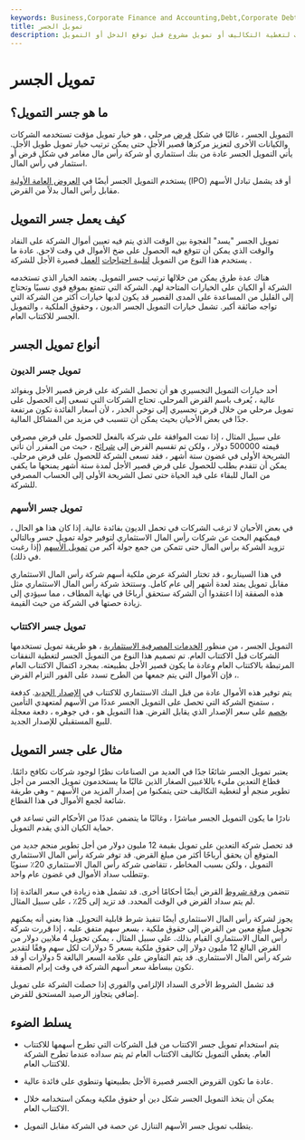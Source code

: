 ```yaml
---
keywords: Business,Corporate Finance and Accounting,Debt,Corporate Debt
title: تمويل الجسر
description: التمويل الجسر هو خيار تمويل قصير الأجل تستخدمه الشركات لتغطية التكاليف أو تمويل مشروع قبل توقع الدخل أو التمويل.
---
```


# تمويل الجسر
## ما هو جسر التمويل؟

التمويل الجسر ، غالبًا في شكل [قرض](/bridgeloan) مرحلي ، هو خيار تمويل مؤقت تستخدمه الشركات والكيانات الأخرى لتعزيز مركزها قصير الأجل حتى يمكن ترتيب خيار تمويل طويل الأجل. يأتي التمويل الجسر عادة من بنك استثماري أو شركة رأس مال مغامر في شكل قرض أو استثمار في رأس المال.

يستخدم التمويل الجسر أيضًا في [العروض العامة الأولية](/ipo) (IPO) أو قد يشمل تبادل الأسهم مقابل رأس المال بدلاً من القرض.

## كيف يعمل جسر التمويل

تمويل الجسر "يسد" الفجوة بين الوقت الذي يتم فيه تعيين أموال الشركة على النفاد والوقت الذي يمكن أن تتوقع فيه الحصول على ضخ الأموال في وقت لاحق. عادة ما يستخدم هذا النوع من التمويل [لتلبية احتياجات](/workingcapital) [العمل](/workingcapital) قصيرة الأجل للشركة .

هناك عدة طرق يمكن من خلالها ترتيب جسر التمويل. يعتمد الخيار الذي تستخدمه الشركة أو الكيان على الخيارات المتاحة لهم. الشركة التي تتمتع بموقع قوي نسبيًا وتحتاج إلى القليل من المساعدة على المدى القصير قد يكون لديها خيارات أكثر من الشركة التي تواجه ضائقة أكبر. تشمل خيارات التمويل الجسر الديون ، وحقوق الملكية ، والتمويل الجسر للاكتتاب العام.

## أنواع تمويل الجسر

### تمويل جسر الديون

أحد خيارات التمويل التجسيري هو أن تحصل الشركة على قرض قصير الأجل وبفوائد عالية ، يُعرف باسم القرض المرحلي. تحتاج الشركات التي تسعى إلى الحصول على تمويل مرحلي من خلال قرض تجسيري إلى توخي الحذر ، لأن أسعار الفائدة تكون مرتفعة جدًا في بعض الأحيان بحيث يمكن أن تتسبب في مزيد من المشاكل المالية.

على سبيل المثال ، إذا تمت الموافقة على شركة بالفعل للحصول على قرض مصرفي قيمته 500000 دولار ، ولكن تم تقسيم القرض إلى [شرائح](/tranches) ، حيث من المقرر أن تأتي الشريحة الأولى في غضون ستة أشهر ، فقد تسعى الشركة للحصول على قرض مرحلي. يمكن أن تتقدم بطلب للحصول على قرض قصير الأجل لمدة ستة أشهر يمنحها ما يكفي من المال للبقاء على قيد الحياة حتى تصل الشريحة الأولى إلى الحساب المصرفي للشركة.

### تمويل جسر الأسهم

في بعض الأحيان لا ترغب الشركات في تحمل الديون بفائدة عالية. إذا كان هذا هو الحال ، فيمكنهم البحث عن شركات رأس المال الاستثماري لتوفير جولة تمويل جسر وبالتالي تزويد الشركة برأس المال حتى تتمكن من جمع جولة أكبر من [تمويل الأسهم](/equityfinancing) (إذا رغبت في ذلك).

في هذا السيناريو ، قد تختار الشركة عرض ملكية أسهم شركة رأس المال الاستثماري مقابل تمويل يمتد لعدة أشهر إلى عام كامل. وستتخذ شركة رأس المال الاستثماري مثل هذه الصفقة إذا اعتقدوا أن الشركة ستحقق أرباحًا في نهاية المطاف ، مما سيؤدي إلى زيادة حصتها في الشركة من حيث القيمة.

### تمويل جسر الاكتتاب

التمويل الجسر ، من منظور [الخدمات المصرفية الاستثمارية](/investment-banking) ، هو طريقة تمويل تستخدمها الشركات قبل الاكتتاب العام. تم تصميم هذا النوع من التمويل الجسر لتغطية النفقات المرتبطة بالاكتتاب العام وعادة ما يكون قصير الأجل بطبيعته. بمجرد اكتمال الاكتتاب العام ، فإن الأموال التي يتم جمعها من الطرح تسدد على الفور التزام القرض.

يتم توفير هذه الأموال عادة من قبل البنك الاستثماري للاكتتاب في [الإصدار الجديد](/newissue). كدفعة ، ستمنح الشركة التي تحصل على التمويل الجسر عددًا من الأسهم لمتعهدي التأمين [بخصم](/at-a-discount) على سعر الإصدار الذي يقابل القرض. هذا التمويل هو ، في جوهره ، دفعة معجلة للبيع المستقبلي للإصدار الجديد.

## مثال على جسر التمويل

يعتبر تمويل الجسر شائعًا جدًا في العديد من الصناعات نظرًا لوجود شركات تكافح دائمًا. قطاع التعدين مليء باللاعبين الصغار الذين غالبًا ما يستخدمون تمويل الجسر من أجل تطوير منجم أو لتغطية التكاليف حتى يتمكنوا من إصدار المزيد من الأسهم - وهي طريقة شائعة لجمع الأموال في هذا القطاع.

نادرًا ما يكون التمويل الجسر مباشرًا ، وغالبًا ما يتضمن عددًا من الأحكام التي تساعد في حماية الكيان الذي يقدم التمويل.

قد تحصل شركة التعدين على تمويل بقيمة 12 مليون دولار من أجل تطوير منجم جديد من المتوقع أن يحقق أرباحًا أكثر من مبلغ القرض. قد توفر شركة رأس المال الاستثماري التمويل ، ولكن بسبب المخاطر ، تتقاضى شركة رأس المال الاستثماري 20٪ سنويًا وتتطلب سداد الأموال في غضون عام واحد.

تتضمن [ورقة شروط](/termsheet) القرض أيضًا أحكامًا أخرى. قد تشمل هذه زيادة في سعر الفائدة إذا لم يتم سداد القرض في الوقت المحدد. قد تزيد إلى 25٪ ، على سبيل المثال.

يجوز لشركة رأس المال الاستثماري أيضًا تنفيذ شرط قابلية التحويل. هذا يعني أنه يمكنهم تحويل مبلغ معين من القرض إلى حقوق ملكية ، بسعر سهم متفق عليه ، إذا قررت شركة رأس المال الاستثماري القيام بذلك. على سبيل المثال ، يمكن تحويل 4 ملايين دولار من القرض البالغ 12 مليون دولار إلى حقوق ملكية بسعر 5 دولارات لكل سهم وفقًا لتقدير شركة رأس المال الاستثماري. قد يتم التفاوض على علامة السعر البالغة 5 دولارات أو قد تكون ببساطة سعر أسهم الشركة في وقت إبرام الصفقة.

قد تشمل الشروط الأخرى السداد الإلزامي والفوري إذا حصلت الشركة على تمويل إضافي يتجاوز الرصيد المستحق للقرض.

## يسلط الضوء

- يتم استخدام تمويل جسر الاكتتاب من قبل الشركات التي تطرح أسهمها للاكتتاب العام. يغطي التمويل تكاليف الاكتتاب العام ثم يتم سداده عندما تطرح الشركة للاكتتاب العام.

- عادة ما تكون القروض الجسر قصيرة الأجل بطبيعتها وتنطوي على فائدة عالية.

- يمكن أن يتخذ التمويل الجسر شكل دين أو حقوق ملكية ويمكن استخدامه خلال الاكتتاب العام.

- يتطلب تمويل جسر الأسهم التنازل عن حصة في الشركة مقابل التمويل.

